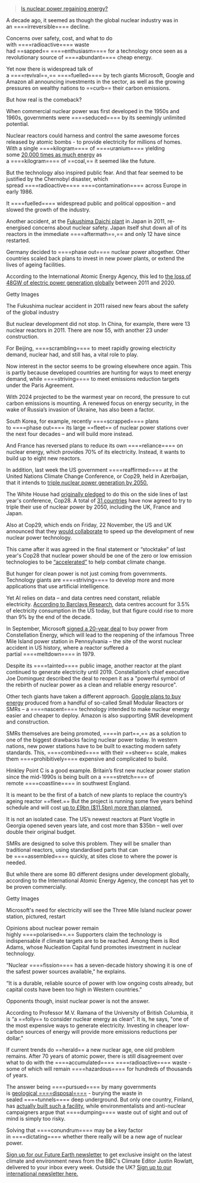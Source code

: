 
> [Is nuclear power regaining energy?](https://www.bbc.com/news/articles/czr764nr873o)

A decade ago, it seemed as though the global nuclear industry was in an ====irreversible==== decline.

Concerns over safety, cost, and what to do with ====radioactive==== waste had ==sapped== ====enthusiasm==== for a technology once seen as a revolutionary source of ====abundant==== cheap energy.

Yet now there is widespread talk of a ====revival==,== ====fuelled==== by tech giants Microsoft, Google and Amazon all announcing investments in the sector, as well as the growing pressures on wealthy nations to ==curb== their carbon emissions.

But how real is the comeback?

When commercial nuclear power was first developed in the 1950s and 1960s, governments were ====seduced==== by its seemingly unlimited potential.

Nuclear reactors could harness and control the same awesome forces released by atomic bombs - to provide electricity for millions of homes. With a single ====kilogram==== of ====uranium==== yielding some [20,000 times as much energy](https://world-nuclear.org/information-library/economic-aspects/economics-of-nuclear-power#:~:text=One%20kilogram%20of%20natural%20uranium,very%20portable%20and%20tradeable%20commodity.) as a ====kilogram==== of ==coal,== it seemed like the future.

But the technology also inspired public fear. And that fear seemed to be justified by the Chernobyl disaster, which spread ====radioactive==== ====contamination==== across Europe in early 1986.

It ====fuelled==== widespread public and political opposition – and slowed the growth of the industry.

Another accident, at the [Fukushima Daichi plant](https://www.bbc.co.uk/news/world-asia-56252695) in Japan in 2011, re-energised concerns about nuclear safety. Japan itself shut down all of its reactors in the immediate ====aftermath==,== and only 12 have since restarted.

Germany decided to ====phase out==== nuclear power altogether. Other countries scaled back plans to invest in new power plants, or extend the lives of ageing facilities.

According to the International Atomic Energy Agency, this led to [the loss of 48GW of electric power generation globally](https://www.iaea.org/newscenter/news/nuclear-power-10-years-after-fukushima-the-long-road-back) between 2011 and 2020.

Getty Images

The Fukushima nuclear accident in 2011 raised new fears about the safety of the global industry

But nuclear development did not stop. In China, for example, there were 13 nuclear reactors in 2011. There are now 55, with another 23 under construction.

For Beijing, ====scrambling==== to meet rapidly growing electricity demand, nuclear had, and still has, a vital role to play.

Now interest in the sector seems to be growing elsewhere once again. This is partly because developed countries are hunting for ways to meet energy demand, while ====striving==== to meet emissions reduction targets under the Paris Agreement.

With 2024 projected to be the warmest year on record, the pressure to cut carbon emissions is mounting. A renewed focus on energy security, in the wake of Russia’s invasion of Ukraine, has also been a factor.

South Korea, for example, recently ====scrapped==== plans to ====phase out==== its large ==fleet== of nuclear power stations over the next four decades – and will build more instead.

And France has reversed plans to reduce its own ====reliance==== on nuclear energy, which provides 70% of its electricity. Instead, it wants to build up to eight new reactors.

In addition, last week the US government ====reaffirmed==== at the United Nations Climate Change Conference, or Cop29, held in Azerbaijan, that it intends to [triple nuclear power generation by 2050.](https://www.energy.gov/ne/articles/us-sets-targets-triple-nuclear-energy-capacity-2050)

The White House had [originally pledged](https://www.state.gov/the-united-states-joins-multinational-declaration-to-triple-nuclear-energy-capacity-by-2050-to-support-global-climate-and-energy-security-goals/) to do this on the side lines of last year's conference, Cop28. A total of [31 countries](https://www.power-technology.com/news/cop29-six-more-countries-join-goal-to-triple-nuclear-us-sets-deployment-plans/) have now agreed to try to triple their use of nuclear power by 2050, including the UK, France and Japan.

Also at Cop29, which ends on Friday, 22 November, the US and UK announced that they [would collaborate](https://www.gov.uk/government/news/uk-and-us-join-forces-to-speed-up-advanced-nuclear-technologies) to speed up the development of new nuclear power technology.

This came after it was agreed in the final statement or “stocktake” of last year's Cop28 that nuclear power should be one of the zero or low emission technologies to be [“accelerated”](https://unfccc.int/topics/global-stocktake/about-the-global-stocktake/outcome-of-the-first-global-stocktake) to help combat climate change.

But hunger for clean power is not just coming from governments. Technology giants are ====striving==== to develop more and more applications that use artificial intelligence.

Yet AI relies on data – and data centres need constant, reliable electricity. [According to Barclays Research](https://www.ib.barclays/our-insights/3-point-perspective/AI-power-energy-demand.html), data centres account for 3.5% of electricity consumption in the US today, but that figure could rise to more than 9% by the end of the decade.

In September, Microsoft [signed a 20-year deal](https://www.bbc.co.uk/news/articles/cx25v2d7zexo#:~:text=The%20tech%20giant%20said%20it,artificial%20intelligence%20(AI)%20expand.) to buy power from Constellation Energy, which will lead to the reopening of the infamous Three Mile Island power station in Pennsylvania – the site of the worst nuclear accident in US history, where a reactor suffered a partial ====meltdown==== in 1979.

Despite its ====tainted==== public image, another reactor at the plant continued to generate electricity until 2019. Constellation’s chief executive Joe Dominguez described the deal to reopen it as a "powerful symbol of the rebirth of nuclear power as a clean and reliable energy resource".

Other tech giants have taken a different approach. [Google plans to buy energy](https://www.bbc.co.uk/news/articles/c748gn94k95o) produced from a handful of so-called Small Modular Reactors or SMRs – a ====nascent==== technology intended to make nuclear energy easier and cheaper to deploy. Amazon is also supporting SMR development and construction.

SMRs themselves are being promoted, ====in part==,== as a solution to one of the biggest drawbacks facing nuclear power today. In western nations, new power stations have to be built to exacting modern safety standards. This, ====combined==== with their ==sheer== scale, makes them ====prohibitively==== expensive and complicated to build.

Hinkley Point C is a good example. Britain’s first new nuclear power station since the mid-1990s is being built on a ====stretch==== of remote ====coastline==== in southwest England.

It is meant to be the first of a batch of new plants to replace the country’s ageing reactor ==fleet.== But the project is running some five years behind schedule and will cost [up to £9bn ($11.5bn) more than planned.](https://www.bbc.co.uk/news/business-68073279)

It is not an isolated case. The US’s newest reactors at Plant Vogtle in Georgia opened seven years late, and cost more than $35bn – well over double their original budget.

SMRs are designed to solve this problem. They will be smaller than traditional reactors, using standardised parts that can be ====assembled==== quickly, at sites close to where the power is needed.

But while there are some 80 different designs under development globally, according to the International Atomic Energy Agency, the concept has yet to be proven commercially.

Getty Images

Microsoft's need for electricity will see the Three Mile Island nuclear power station, pictured, restart

Opinions about nuclear power remain highly ====polarised==.== Supporters claim the technology is indispensable if climate targets are to be reached. Among them is Rod Adams, whose Nucleation Capital fund promotes investment in nuclear technology.

“Nuclear ====fission==== has a seven-decade history showing it is one of the safest power sources available," he explains.

“It is a durable, reliable source of power with low ongoing costs already, but capital costs have been too high in Western countries."

Opponents though, insist nuclear power is not the answer.

According to Professor M.V. Ramana of the University of British Columbia, it is “a ==folly== to consider nuclear energy as clean”. It is, he says, "one of the most expensive ways to generate electricity. Investing in cheaper low-carbon sources of energy will provide more emissions reductions per dollar."

If current trends do ==herald== a new nuclear age, one old problem remains. After 70 years of atomic power, there is still disagreement over what to do with the ====accumulated==== ====radioactive==== waste - some of which will remain ====hazardous==== for hundreds of thousands of years.

The answer being ====pursued==== by many governments is [geological ====disposal====](https://www.bbc.co.uk/news/business-62677534) - burying the waste in sealed ====tunnels==== deep underground. But only one country, Finland, has [actually built such a facility](https://www.bbc.com/future/article/20230613-onkalo-has-finland-found-the-answer-to-spent-nuclear-fuel-waste-by-burying-it), while environmentalists and anti-nuclear campaigners argue that ====dumping==== waste out of sight and out of mind is simply too risky.

Solving that ====conundrum==== may be a key factor in ====dictating==== whether there really will be a new age of nuclear power.

[Sign up for our Future Earth newsletter](https://www.bbc.co.uk/newsletters/zdsgqyc) to get exclusive insight on the latest climate and environment news from the BBC's Climate Editor Justin Rowlatt, delivered to your inbox every week. Outside the UK? [Sign up to our international newsletter here.](https://cloud.email.bbc.com/FutureEarth_Newsletter_Signup)
